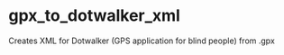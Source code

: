 gpx_to_dotwalker_xml
====================

Creates XML for Dotwalker (GPS application for blind people) from .gpx
